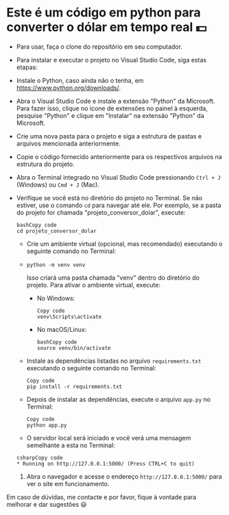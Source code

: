#	Este é um código em python para converter o dólar em tempo real :dollar:

* Para usar, faça o clone do repositório em seu computador.

* Para instalar e executar o projeto no Visual Studio Code, siga estas etapas:

* Instale o Python, caso ainda não o tenha, em https://www.python.org/downloads/.

* Abra o Visual Studio Code e instale a extensão "Python" da Microsoft. Para fazer isso, clique no ícone de extensões no painel à esquerda, pesquise "Python" e clique em "Instalar" na extensão "Python" da Microsoft.

* Crie uma nova pasta para o projeto e siga a estrutura de pastas e arquivos mencionada anteriormente.

* Copie o código fornecido anteriormente para os respectivos arquivos na estrutura do projeto.

* Abra o Terminal integrado no Visual Studio Code pressionando `Ctrl + J` (Windows) ou `Cmd + J` (Mac).

* Verifique se você está no diretório do projeto no Terminal. Se não estiver, use o comando `cd` para navegar até ele. Por exemplo, se a pasta do projeto for chamada "projeto_conversor_dolar", execute:

  ```
  bashCopy code
  cd projeto_conversor_dolar
  ```

  * Crie um ambiente virtual (opcional, mas recomendado) executando o seguinte comando no Terminal:

    

  * ```
    python -m venv venv
    ```

    Isso criará uma pasta chamada "venv" dentro do diretório do projeto. Para ativar o ambiente virtual, execute:

    - No Windows:

      ```
      Copy code
      venv\Scripts\activate
      ```

    - No macOS/Linux:

      ```
      bashCopy code
      source venv/bin/activate
      ```

  * Instale as dependências listadas no arquivo `requirements.txt` executando o seguinte comando no Terminal:

    ```
    Copy code
    pip install -r requirements.txt
    ```

  * Depois de instalar as dependências, execute o arquivo `app.py` no Terminal:

    ```
    Copy code
    python app.py
    ```

  * O servidor local será iniciado e você verá uma mensagem semelhante a esta no Terminal:

  ```
  csharpCopy code
  * Running on http://127.0.0.1:5000/ (Press CTRL+C to quit)
  ```

  1. Abra o navegador e acesse o endereço `http://127.0.0.1:5000/` para ver o site em funcionamento.





Em caso de dúvidas, me contacte e por favor, fique à vontade para melhorar e dar sugestões :smiley:

